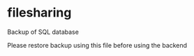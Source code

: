 # filesharing

Backup of SQL database

Please restore backup using this file before using the backend